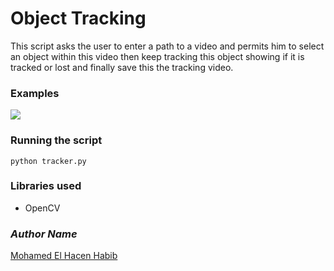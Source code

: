 # Object Tracking
This script asks the user to enter a path to a video
and permits him to select an object within this video 
then keep tracking this object showing if it is tracked or lost
and finally save this the tracking video.

### Examples
![](result.gif)

### Running the script
```commandline
python tracker.py
```

### Libraries used
- OpenCV

### *Author Name*
[Mohamed El Hacen Habib](https://github.com/mohamedelhacen)